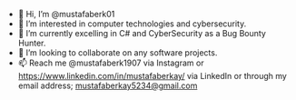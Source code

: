 - 👋 Hi, I’m @mustafaberk01
- 👀 I’m interested in computer technologies and cybersecurity.
- 🌱 I’m currently excelling in C# and CyberSecurity as a Bug Bounty Hunter.
- 💞️ I’m looking to collaborate on any software projects.
- 📫 Reach me @mustafaberk1907 via Instagram or https://www.linkedin.com/in/mustafaberkay/ via LinkedIn or through my email address; mustafaberkay5234@gmail.com
